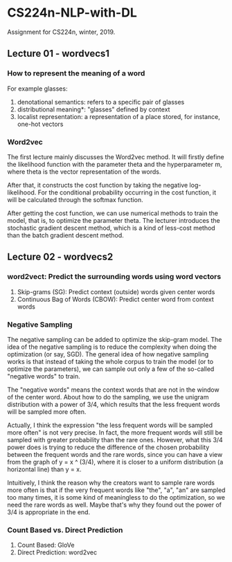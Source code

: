 # CS224n-NLP-with-DL
Assignment for CS224n, winter, 2019.
## Lecture 01 - wordvecs1
### How to represent the meaning of a word
For example glasses:
1. denotational semantics: refers to a specific pair of glasses
2. distributional meaning*: "glasses" defined by context
3. localist representation: a representation of a place stored, for instance, one-hot vectors
### Word2vec
The first lecture mainly discusses the Word2vec method. It will firstly define the likelihood function with the parameter theta and the hyperparameter m, where theta is the vector representation of the words.

After that, it constructs the cost function by taking the negative log-likelihood. For the conditional probability occurring in the cost function, it will be calculated through the softmax function.

After getting the cost function, we can use numerical methods to train the model, that is, to optimize the parameter theta. The lecturer introduces the stochastic gradient descent method, which is a kind of less-cost method than the batch gradient descent method.

## Lecture 02 - wordvecs2
### word2vect: Predict the surrounding words using word vectors
1. Skip-grams (SG): Predict context (outside) words given center words
2. Continuous Bag of Words (CBOW): Predict center word from context words
### Negative Sampling
The negative sampling can be added to optimize the skip-gram model. The idea of the negative sampling is to reduce the complexity when doing the optimization (or say, SGD). The general idea of how negative sampling works is that instead of taking the whole corpus to train the model (or to optimize the parameters), we can sample out only a few of the so-called "negative words" to train.

The "negative words" means the context words that are not in the window of the center word. About how to do the sampling, we use the unigram distribution with a power of 3/4, which results that the less frequent words will be sampled more often.

Actually, I think the expression "the less frequent words will be sampled more often" is not very precise. In fact, the more frequent words will still be sampled with greater probability than the rare ones. However, what this 3/4 power does is trying to reduce the difference of the chosen probability between the frequent words and the rare words, since you can have a view from the graph of y = x ^ (3/4), where it is closer to a uniform distribution (a horizontal line) than y = x.

Intuitively, I think the reason why the creators want to sample rare words more often is that if the very frequent words like "the", "a", "an" are sampled too many times, it is some kind of meaningless to do the optimization, so we need the rare words as well. Maybe that's why they found out the power of 3/4 is appropriate in the end.

### Count Based vs. Direct Prediction
1. Count Based: GloVe
2. Direct Prediction: word2vec
